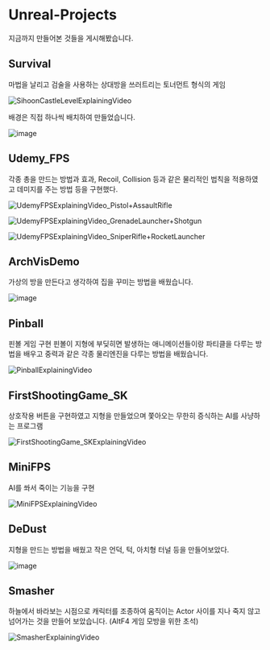# Unreal-Projects

지금까지 만들어본 것들을 게시해봤습니다.





## Survival
마법을 날리고 검술을 사용하는 상대방을 쓰러트리는 토너먼트 형식의 게임

![SihoonCastleLevelExplainingVideo](https://user-images.githubusercontent.com/53401308/167295433-975d4b1b-5ed3-4c7b-a3f7-acdb9645a433.gif)


배경은 직접 하나씩 배치하여 만들었습니다.

![image](https://user-images.githubusercontent.com/53401308/167295504-9fe4a9c3-356c-4c15-b2c6-34df1740082f.png)


## Udemy_FPS
각종 총을 만드는 방법과 효과, Recoil, Collision 등과 같은 물리적인 법칙을 적용하였고 데미지를 주는 방법 등을 구현했다.

![UdemyFPSExplainingVideo_Pistol+AssaultRifle](https://user-images.githubusercontent.com/53401308/167296414-000a9fb6-da46-4988-aee5-37765199e914.gif)

![UdemyFPSExplainingVideo_GrenadeLauncher+Shotgun](https://user-images.githubusercontent.com/53401308/167296421-037a99f0-ae01-463d-b920-d58dd2b980d8.gif)

![UdemyFPSExplainingVideo_SniperRifle+RocketLauncher](https://user-images.githubusercontent.com/53401308/167296423-61f771b3-0b17-45d6-8531-15c3c9276be1.gif)


## ArchVisDemo
가상의 방을 만든다고 생각하여 집을 꾸미는 방법을 배웠습니다. 

![image](https://user-images.githubusercontent.com/53401308/167295960-2a6bf62e-de37-430c-b555-547808bf851a.png)


## Pinball
핀볼 게임 구현
핀볼이 지형에 부딪히면 발생하는 애니메이션들이랑 파티클을 다루는 방법을 배우고 중력과 같은 각종 물리엔진을 다루는 방법을 배웠습니다.

![PinballExplainingVideo](https://user-images.githubusercontent.com/53401308/167295778-1ea58e32-e291-4766-882a-6272396722fe.gif)


## FirstShootingGame_SK
상호작용 버튼을 구현하였고 지형을 만들었으며 쫓아오는 무한히 증식하는 AI를 사냥하는 프로그램

![FirstShootingGame_SKExplainingVideo](https://user-images.githubusercontent.com/53401308/167296673-6a59bdde-8f73-4349-8c74-ead5b871192e.gif)


## MiniFPS
AI를 쏴서 죽이는 기능을 구현

![MiniFPSExplainingVideo](https://user-images.githubusercontent.com/53401308/167296776-f0a70548-2d01-48f6-937c-192f061a6afb.gif)


## DeDust
지형을 만드는 방법을 배웠고 작은 언덕, 턱, 아치형 터널 등을 만들어보았다.

![image](https://user-images.githubusercontent.com/53401308/167296468-b0e24ba9-d5e5-4285-ad2d-ef4de2e43043.png)


## Smasher
하늘에서 바라보는 시점으로 캐릭터를 조종하여 움직이는 Actor 사이를 지나 죽지 않고 넘어가는 것을 만들어 보았습니다.
(AltF4 게임 모방을 위한 초석)

![SmasherExplainingVideo](https://user-images.githubusercontent.com/53401308/167297053-d1fe297c-b01b-4df5-83b6-1bf422326fd4.gif)

